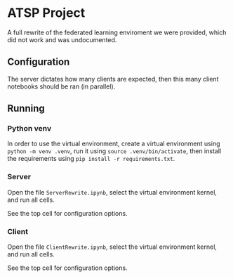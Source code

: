 # ATSP Project
A full rewrite of the federated learning enviroment we were provided, which did not work and was undocumented.

## Configuration
The server dictates how many clients are expected, then this many client notebooks should be ran (in parallel).

## Running

### Python venv
In order to use the virtual environment, create a virtual environment using `python -m venv .venv`, run it using `source .venv/bin/activate`, then install the requirements using `pip install -r requirements.txt`.

### Server
Open the file `ServerRewrite.ipynb`, select the virtual environment kernel, and run all cells.

See the top cell for configuration options.

### Client
Open the file `ClientRewrite.ipynb`, select the virtual environment kernel, and run all cells.

See the top cell for configuration options.